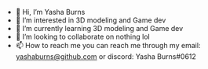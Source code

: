 - 👋 Hi, I’m Yasha Burns
- 👀 I’m interested in 3D modeling and Game dev
- 🌱 I’m currently learning 3D modeling and Game dev
- 💞️ I’m looking to collaborate on nothing lol
- 📫 How to reach me you can reach me through my email: yashaburns@github.com or discord: Yasha Burns#0612

<!---
Barash08/Barash08 is a ✨ special ✨ repository because its `README.md` (this file) appears on your GitHub profile.
You can click the Preview link to take a look at your changes.
--->
